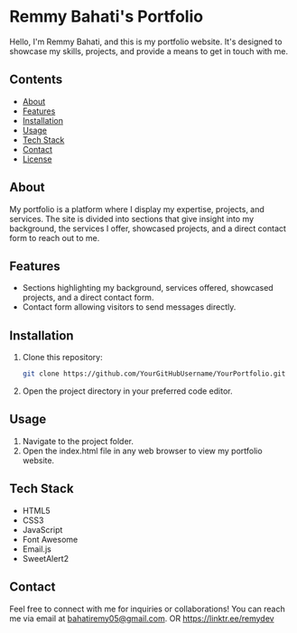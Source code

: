 # Remmy Bahati's Portfolio

Hello, I'm Remmy Bahati, and this is my portfolio website. It's designed to showcase my skills, projects, and provide a means to get in touch with me.

## Contents

- [About](#about)
- [Features](#features)
- [Installation](#installation)
- [Usage](#usage)
- [Tech Stack](#tech-stack)
- [Contact](#contact)
- [License](#license)

## About

My portfolio is a platform where I display my expertise, projects, and services. The site is divided into sections that give insight into my background, the services I offer, showcased projects, and a direct contact form to reach out to me.

## Features

- Sections highlighting my background, services offered, showcased projects, and a direct contact form.
- Contact form allowing visitors to send messages directly.

## Installation

1. Clone this repository:

   ```bash
   git clone https://github.com/YourGitHubUsername/YourPortfolio.git

2. Open the project directory in your preferred code editor.

## Usage
1. Navigate to the project folder.
2. Open the index.html file in any web browser to view my portfolio website.

## Tech Stack
- HTML5
- CSS3
- JavaScript
- Font Awesome
- Email.js
- SweetAlert2

## Contact
Feel free to connect with me for inquiries or collaborations! You can reach me via email at bahatiremy05@gmail.com. OR https://linktr.ee/remydev